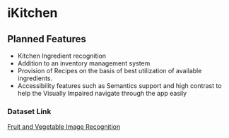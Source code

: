 # iKitchen

## Planned Features
* Kitchen Ingredient recognition
* Addition to an inventory management system
* Provision of Recipes on the basis of best utilization of available ingredients.
* Accessibility features such as Semantics support and high contrast to help the Visually Impaired navigate through the app easily

### Dataset Link
[Fruit and Vegetable Image Recognition](https://www.kaggle.com/kritikseth/fruit-and-vegetable-image-recognition)
